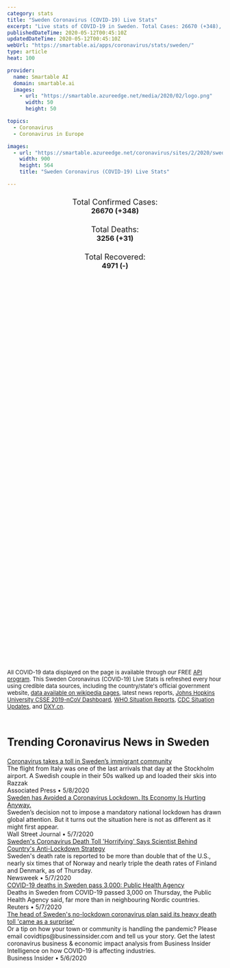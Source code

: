 ```yaml
---
category: stats
title: "Sweden Coronavirus (COVID-19) Live Stats"
excerpt: "Live stats of COVID-19 in Sweden. Total Cases: 26670 (+348), Deaths: 3256 (+31), Recoveries: 4971(-)."
publishedDateTime: 2020-05-12T00:45:10Z
updatedDateTime: 2020-05-12T00:45:10Z
webUrl: "https://smartable.ai/apps/coronavirus/stats/sweden/"
type: article
heat: 100

provider:
  name: Smartable AI
  domain: smartable.ai
  images:
    - url: "https://smartable.azureedge.net/media/2020/02/logo.png"
      width: 50
      height: 50

topics:
  - Coronavirus
  - Coronavirus in Europe

images:
  - url: "https://smartable.azureedge.net/coronavirus/sites/2/2020/sweden.jpg"
    width: 900
    height: 564
    title: "Sweden Coronavirus (COVID-19) Live Stats"

---
```

<div class="total-stats" style="text-align: center;">
    <h3>
	    <div style="font-size: 18px; font-weight: 400;">Total Confirmed Cases:</div>
	    26670 (<span class='red'>+348</span>)
    </h3>
    <h3>
	    <div style="font-size: 18px; font-weight: 400;">Total Deaths:</div>
	    3256 (<span class='red'>+31</span>)
    </h3>
    <h3>
	    <div style="font-size: 18px; font-weight: 400;">Total Recovered:</div>
	    4971 (-)
    </h3>
</div>

<script type="text/javascript" src="https://www.gstatic.com/charts/loader.js"></script>

<div id="time_series_chart" style="width: 100%; height: 400px;"></div>
<script type="text/javascript">
  google.charts.load('current', {'packages':['corechart']});
  google.charts.setOnLoadCallback(drawChart);
  function drawChart() {
    var data = google.visualization.arrayToDataTable([
      ['Date', 'Total Cases', 'Total Deaths', 'Total Recovered'],
      ['1/22/2020', 0, 0, 0],['1/23/2020', 0, 0, 0],['1/24/2020', 0, 0, 0],['1/25/2020', 0, 0, 0],['1/26/2020', 0, 0, 0],['1/27/2020', 0, 0, 0],['1/28/2020', 0, 0, 0],['1/29/2020', 0, 0, 0],['1/30/2020', 0, 0, 0],['1/31/2020', 1, 0, 0],['2/1/2020', 1, 0, 0],['2/2/2020', 1, 0, 0],['2/3/2020', 1, 0, 0],['2/4/2020', 1, 0, 0],['2/5/2020', 1, 0, 0],['2/6/2020', 1, 0, 0],['2/7/2020', 1, 0, 0],['2/8/2020', 1, 0, 0],['2/9/2020', 1, 0, 0],['2/10/2020', 1, 0, 0],['2/11/2020', 1, 0, 0],['2/12/2020', 1, 0, 0],['2/13/2020', 1, 0, 0],['2/14/2020', 1, 0, 0],['2/15/2020', 1, 0, 0],['2/16/2020', 1, 0, 0],['2/17/2020', 1, 0, 0],['2/18/2020', 1, 0, 0],['2/19/2020', 1, 0, 0],['2/20/2020', 1, 0, 0],['2/21/2020', 1, 0, 0],['2/22/2020', 1, 0, 0],['2/23/2020', 1, 0, 0],['2/24/2020', 1, 0, 0],['2/25/2020', 1, 0, 0],['2/26/2020', 2, 0, 0],['2/27/2020', 7, 0, 0],['2/28/2020', 7, 0, 0],['2/29/2020', 12, 0, 0],['3/1/2020', 14, 0, 0],['3/2/2020', 15, 0, 0],['3/3/2020', 21, 0, 0],['3/4/2020', 35, 0, 0],['3/5/2020', 94, 0, 0],['3/6/2020', 101, 0, 0],['3/7/2020', 161, 0, 0],['3/8/2020', 203, 0, 0],['3/9/2020', 248, 0, 1],['3/10/2020', 355, 0, 1],['3/11/2020', 500, 1, 1],['3/12/2020', 687, 1, 1],['3/13/2020', 814, 1, 1],['3/14/2020', 961, 2, 1],['3/15/2020', 1040, 3, 1],['3/16/2020', 1121, 7, 1],['3/17/2020', 1196, 8, 1],['3/18/2020', 1301, 10, 16],['3/19/2020', 1439, 11, 16],['3/20/2020', 1639, 16, 16],['3/21/2020', 1770, 20, 16],['3/22/2020', 1934, 21, 16],['3/23/2020', 2046, 27, 16],['3/24/2020', 2299, 40, 16],['3/25/2020', 2526, 62, 16],['3/26/2020', 2840, 77, 16],['3/27/2020', 3069, 105, 16],['3/28/2020', 3447, 105, 16],['3/29/2020', 3700, 110, 16],['3/30/2020', 4028, 146, 16],['3/31/2020', 4435, 180, 16],['4/1/2020', 4947, 239, 103],['4/2/2020', 5568, 308, 103],['4/3/2020', 6131, 358, 205],['4/4/2020', 6443, 373, 205],['4/5/2020', 6830, 401, 205],['4/6/2020', 7206, 477, 205],['4/7/2020', 7693, 591, 205],['4/8/2020', 8419, 687, 205],['4/9/2020', 9141, 793, 205],['4/10/2020', 9685, 870, 381],['4/11/2020', 10151, 887, 381],['4/12/2020', 10483, 899, 381],['4/13/2020', 10948, 919, 381],['4/14/2020', 11445, 1033, 381],['4/15/2020', 11927, 1203, 381],['4/16/2020', 12540, 1333, 550],['4/17/2020', 13216, 1400, 550],['4/18/2020', 13822, 1511, 550],['4/19/2020', 14385, 1540, 550],['4/20/2020', 14777, 1580, 550],['4/21/2020', 15322, 1765, 550],['4/22/2020', 16004, 1937, 550],['4/23/2020', 16755, 2021, 550],['4/24/2020', 17567, 2152, 1005],['4/25/2020', 18177, 2192, 1005],['4/26/2020', 18640, 2194, 1005],['4/27/2020', 18926, 2274, 1005],['4/28/2020', 19621, 2355, 1005],['4/29/2020', 20302, 2462, 1005],['4/30/2020', 21092, 2586, 1005],['5/1/2020', 21587, 2627, 1005],['5/2/2020', 22082, 2669, 1005],['5/3/2020', 22317, 2679, 1005],['5/4/2020', 22721, 2769, 4074],['5/5/2020', 23216, 2854, 4074],['5/6/2020', 23918, 2941, 4074],['5/7/2020', 24623, 3040, 4971],['5/8/2020', 25265, 3175, 4971],['5/9/2020', 25921, 3220, 4971],['5/10/2020', 26322, 3225, 4971],['5/11/2020', 26670, 3256, 4971],
    ]);
    var options = {
      curveType: 'none',
      chartArea: {'width': '80%', 'height': '80%'},
      legend: { position: 'top' },
      lineWidth: 5,
      colors: ['#f60109', '#444444', '#81B71F']
    };
    var chart = new google.visualization.LineChart(document.getElementById('time_series_chart'));
    chart.draw(data, options);
  }
</script>

<div id="geo_chart" style="width: 100%; height: 500px;"></div>
<script type="text/javascript">
  google.charts.load('current', {
    'packages':['geochart'],
    'mapsApiKey': 'AIzaSyDk1HhVhLaveyKrUhhHZ5YwzIpEcbdal6U'
  });
  google.charts.setOnLoadCallback(drawRegionsMap);
  function drawRegionsMap() {
    var data = google.visualization.arrayToDataTable([
      ['Location', 'Total Cases', 'Total Deaths'],
      ["Sweden", 26670, 3256]
    ]);
    var options = {
      backgroundColor: {fill:'transparent',stroke:'#FFF' ,strokeWidth:0 }, 
      region: 'SE',
      resolution: 'countries', 
      legend: 'none',
      colorAxis: {
          colors: ['#FFE2E2', '#f60109']
      }
    };
    var chart = new google.visualization.GeoChart(document.getElementById('geo_chart'));
    chart.draw(data, options);
  };
</script>



<span style="font-size: 13px">All COVID-19 data displayed on the page is available through our FREE <a href="https://developer.smartable.ai">API program</a>. This Sweden Coronavirus (COVID-19) Live Stats is refreshed every hour using credible data sources, including the country/state's official government website, <a href="https://en.wikipedia.org/wiki/2019%E2%80%9320_coronavirus_pandemic" target="_blank">data available on wikipedia pages</a>, latest news reports, <a href="https://systems.jhu.edu/research/public-health/ncov/" target="_blank">Johns Hopkins University CSSE 2019-nCoV Dashboard</a>, <a href="https://www.who.int/emergencies/diseases/novel-coronavirus-2019/situation-reports" target="_blank">WHO Situation Reports</a>, <a href="https://www.cdc.gov/coronavirus/2019-ncov/index.html" target="_blank">CDC Situation Updates</a>, and <a href="https://ncov.dxy.cn/ncovh5/view/pneumonia" target="_blank">DXY.cn</a>.</span>


<h2 id="news" class="center" style="margin-top: 60px; font-size: 25px;">Trending Coronavirus News in Sweden</h2>
<div class="row">
<div class="col-md-6 col-sm-12">
  <div class="content-card">
	<a href="https://apnews.com/1d7916cf6e48b7a231b894ef9cda1a19"><div class="card-image" style="background-image: url(https://storage.googleapis.com/afs-prod/media/7fa2d715e4bb461580da9fc8cb96895d/3000.jpeg)"></div></a>
	<div class="content">
		<div class="card-title"><a href="https://apnews.com/1d7916cf6e48b7a231b894ef9cda1a19">Coronavirus takes a toll in Sweden’s immigrant community</a></div>
		<div class="card-excerpt">The flight from Italy was one of the last arrivals that day at the Stockholm airport. A Swedish couple in their 50s walked up and loaded their skis into Razzak</div>
		<div class="card-meta">
			<span class="card-provider">Associated Press</span> • <span class="card-date">5/8/2020</span>
		</div>
	</div>
  </div>
</div>
<div class="col-md-6 col-sm-12">
  <div class="content-card">
	<a href="https://www.wsj.com/articles/sweden-has-avoided-a-coronavirus-lockdown-its-economy-is-hurting-anyway-11588870062"><div class="card-image" style="background-image: url(https://images.wsj.net/im-183866/social)"></div></a>
	<div class="content">
		<div class="card-title"><a href="https://www.wsj.com/articles/sweden-has-avoided-a-coronavirus-lockdown-its-economy-is-hurting-anyway-11588870062">Sweden has Avoided a Coronavirus Lockdown. Its Economy Is Hurting Anyway.</a></div>
		<div class="card-excerpt">Sweden’s decision not to impose a mandatory national lockdown has drawn global attention. But it turns out the situation here is not as different as it might first appear.</div>
		<div class="card-meta">
			<span class="card-provider">Wall Street Journal</span> • <span class="card-date">5/7/2020</span>
		</div>
	</div>
  </div>
</div>
<div class="col-md-6 col-sm-12">
  <div class="content-card">
	<a href="https://www.newsweek.com/sweden-coronavirus-deaths-children-lockdown-1502548"><div class="card-image" style="background-image: url(https://d.newsweek.com/en/full/1588051/cafe-stockholm-sweden-march-2020-coronavirus.jpg)"></div></a>
	<div class="content">
		<div class="card-title"><a href="https://www.newsweek.com/sweden-coronavirus-deaths-children-lockdown-1502548">Sweden's Coronavirus Death Toll 'Horrifying' Says Scientist Behind Country's Anti-Lockdown Strategy</a></div>
		<div class="card-excerpt">Sweden's death rate is reported to be more than double that of the U.S., nearly six times that of Norway and nearly triple the death rates of Finland and Denmark, as of Thursday.</div>
		<div class="card-meta">
			<span class="card-provider">Newsweek</span> • <span class="card-date">5/7/2020</span>
		</div>
	</div>
  </div>
</div>
<div class="col-md-6 col-sm-12">
  <div class="content-card">
	<a href="https://www.reuters.com/article/us-health-coronavirus-sweden-casualties-idUSKBN22J1UV"><div class="card-image" style="background-image: url(https://s4.reutersmedia.net/resources_v3/images/rcom-default.png)"></div></a>
	<div class="content">
		<div class="card-title"><a href="https://www.reuters.com/article/us-health-coronavirus-sweden-casualties-idUSKBN22J1UV">COVID-19 deaths in Sweden pass 3,000: Public Health Agency</a></div>
		<div class="card-excerpt">Deaths in Sweden from COVID-19 passed 3,000 on Thursday, the Public Health Agency said, far more than in neighbouring Nordic countries.</div>
		<div class="card-meta">
			<span class="card-provider">Reuters</span> • <span class="card-date">5/7/2020</span>
		</div>
	</div>
  </div>
</div>
<div class="col-md-6 col-sm-12">
  <div class="content-card">
	<a href="https://www.businessinsider.com/coronavirus-sweden-lockdown-chief-says-high-death-toll-was-surprise-2020-5"><div class="card-image" style="background-image: url(https://i.insider.com/5eb2806c48d92c48774169b5?width=1200&format=jpeg)"></div></a>
	<div class="content">
		<div class="card-title"><a href="https://www.businessinsider.com/coronavirus-sweden-lockdown-chief-says-high-death-toll-was-surprise-2020-5">The head of Sweden's no-lockdown coronavirus plan said its heavy death toll 'came as a surprise'</a></div>
		<div class="card-excerpt">Or a tip on how your town or community is handling the pandemic? Please email covidtips@businessinsider.com and tell us your story. Get the latest coronavirus business & economic impact analysis from Business Insider Intelligence on how COVID-19 is affecting industries.</div>
		<div class="card-meta">
			<span class="card-provider">Business Insider</span> • <span class="card-date">5/6/2020</span>
		</div>
	</div>
  </div>
</div>

</div>

